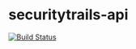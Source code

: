 # securitytrails-api
[![Build Status](https://travis-ci.org/hangmansROP/securitytrails-api.svg?branch=master)](https://travis-ci.org/hangmansROP/securitytrails-api)
